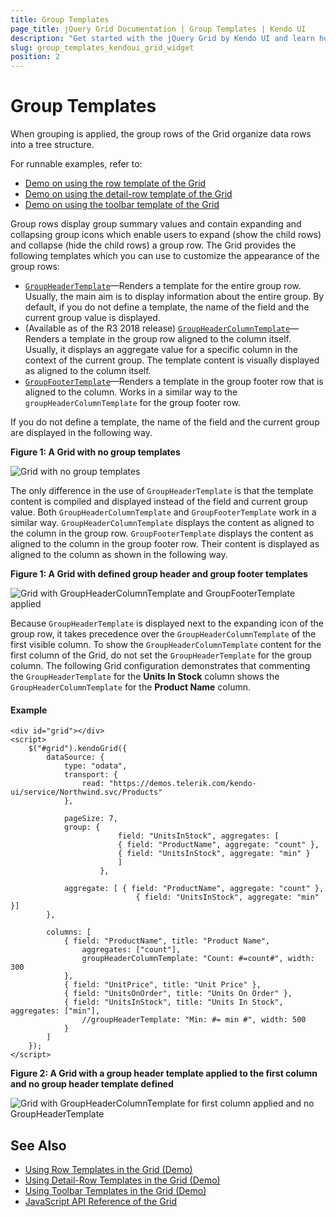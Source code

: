 ```yaml
---
title: Group Templates
page_title: jQuery Grid Documentation | Group Templates | Kendo UI
description: "Get started with the jQuery Grid by Kendo UI and learn how to customize the group rows when data is grouped."
slug: group_templates_kendoui_grid_widget
position: 2
---
```


# Group Templates

When grouping is applied, the group rows of the Grid organize data rows into a tree structure.

For runnable examples, refer to:
* [Demo on using the row template of the Grid](https://demos.telerik.com/kendo-ui/grid/rowtemplate)
* [Demo on using the detail-row template of the Grid](https://demos.telerik.com/kendo-ui/grid/detailtemplate)
* [Demo on using the toolbar template of the Grid](https://demos.telerik.com/kendo-ui/grid/toolbar-template)

Group rows display group summary values and contain expanding and collapsing group icons which enable users to expand (show the child rows) and collapse (hide the child rows) a group row. The Grid provides the following templates which you can use to customize the appearance of the group rows:
- [`GroupHeaderTemplate`](https://docs.telerik.com/kendo-ui/api/javascript/ui/grid/configuration/columns.groupheadertemplate)&mdash;Renders a template for the entire group row. Usually, the main aim is to display information about the entire group. By default, if you do not define a template, the name of the field and the current group value is displayed.
- (Available as of the R3 2018 release) [`GroupHeaderColumnTemplate`](https://docs.telerik.com/kendo-ui/api/javascript/ui/grid/configuration/columns.groupheadercolumntemplate)&mdash;Renders a template in the group row aligned to the column itself. Usually, it displays an aggregate value for a specific column in the context of the current group. The template content is visually displayed as aligned to the column itself.
- [`GroupFooterTemplate`](https://docs.telerik.com/kendo-ui/api/javascript/ui/grid/configuration/columns.groupfootertemplate)&mdash;Renders a template in the group footer row that is aligned to the column. Works in a similar way to the `groupHeaderColumnTemplate` for the group footer row.

If you do not define a template, the name of the field and the current group are displayed in the following way.

**Figure 1: A Grid with no group templates**

![Grid with no group templates](../grid-no-group-header-template.png)

The only difference in the use of `GroupHeaderTemplate` is that the template content is compiled and displayed instead of the field and current group value. Both `GroupHeaderColumnTemplate` and `GroupFooterTemplate` work in a similar way. `GroupHeaderColumnTemplate` displays the content as aligned to the column in the group row. `GroupFooterTemplate` displays the content as aligned to the column in the group footer row. Their content is displayed as aligned to the column as shown in the following way.

**Figure 1: A Grid with defined group header and group footer templates**

![Grid with GroupHeaderColumnTemplate and GroupFooterTemplate applied](../grid-group-header-column-template.png)

Because `GroupHeaderTemplate` is displayed next to the expanding icon of the group row, it takes precedence over the `GroupHeaderColumnTemplate` of the first visible column. To show the `GroupHeaderColumnTemplate` content for the first column of the Grid, do not set the `GroupHeaderTemplate` for the group column. The following Grid configuration demonstrates that commenting the `GroupHeaderTemplate` for the **Units In Stock** column shows the `GroupHeaderColumnTemplate` for the **Product Name** column.

#### Example

    <div id="grid"></div>
    <script>
        $("#grid").kendoGrid({
            dataSource: {
                type: "odata",
                transport: {
                    read: "https://demos.telerik.com/kendo-ui/service/Northwind.svc/Products"
                },

                pageSize: 7,
                group: {
                            field: "UnitsInStock", aggregates: [
                            { field: "ProductName", aggregate: "count" },
                            { field: "UnitsInStock", aggregate: "min" }
                            ]
                        },

                aggregate: [ { field: "ProductName", aggregate: "count" },
                                { field: "UnitsInStock", aggregate: "min" }]
            },

            columns: [
                { field: "ProductName", title: "Product Name",
                    aggregates: ["count"],
                    groupHeaderColumnTemplate: "Count: #=count#", width: 300
                },
                { field: "UnitPrice", title: "Unit Price" },
                { field: "UnitsOnOrder", title: "Units On Order" },
                { field: "UnitsInStock", title: "Units In Stock", aggregates: ["min"],
                    //groupHeaderTemplate: "Min: #= min #", width: 500
                }
            ]
        });
    </script>

**Figure 2: A Grid with a group header template applied to the first column and no group header template defined**

![Grid with GroupHeaderColumnTemplate for first column applied and no GroupHeaderTemplate](../grid-group-header-column-template-first-column.png)

## See Also

* [Using Row Templates in the Grid (Demo)](https://demos.telerik.com/kendo-ui/grid/rowtemplate)
* [Using Detail-Row Templates in the Grid (Demo)](https://demos.telerik.com/kendo-ui/grid/detailtemplate)
* [Using Toolbar Templates in the Grid (Demo)](https://demos.telerik.com/kendo-ui/grid/toolbar-template)
* [JavaScript API Reference of the Grid](/api/javascript/ui/grid)
